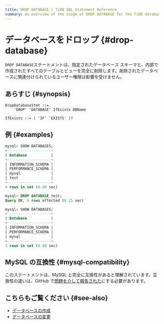 ```yaml
---
title: DROP DATABASE | TiDB SQL Statement Reference
summary: An overview of the usage of DROP DATABASE for the TiDB database.
---
```


# データベースをドロップ {#drop-database}

`DROP DATABASE`ステートメントは、指定されたデータベース スキーマと、内部で作成されたすべてのテーブルとビューを完全に削除します。削除されたデータベースに関連付けられているユーザー権限は影響を受けません。

## あらすじ {#synopsis}

```ebnf+diagram
DropDatabaseStmt ::=
    'DROP' 'DATABASE' IfExists DBName

IfExists ::= ( 'IF' 'EXISTS' )?
```

## 例 {#examples}

```sql
mysql> SHOW DATABASES;
+--------------------+
| Database           |
+--------------------+
| INFORMATION_SCHEMA |
| PERFORMANCE_SCHEMA |
| mysql              |
| test               |
+--------------------+
4 rows in set (0.00 sec)

mysql> DROP DATABASE test;
Query OK, 0 rows affected (0.25 sec)

mysql> SHOW DATABASES;
+--------------------+
| Database           |
+--------------------+
| INFORMATION_SCHEMA |
| PERFORMANCE_SCHEMA |
| mysql              |
+--------------------+
3 rows in set (0.00 sec)
```

## MySQL の互換性 {#mysql-compatibility}

このステートメントは、MySQL と完全に互換性があると理解されています。互換性の違いは、GitHub で[問題を介して報告された](https://github.com/pingcap/tidb/issues/new/choose)にする必要があります。

## こちらもご覧ください {#see-also}

-   [データベースの作成](/sql-statements/sql-statement-create-database.md)
-   [データベースの変更](/sql-statements/sql-statement-alter-database.md)
